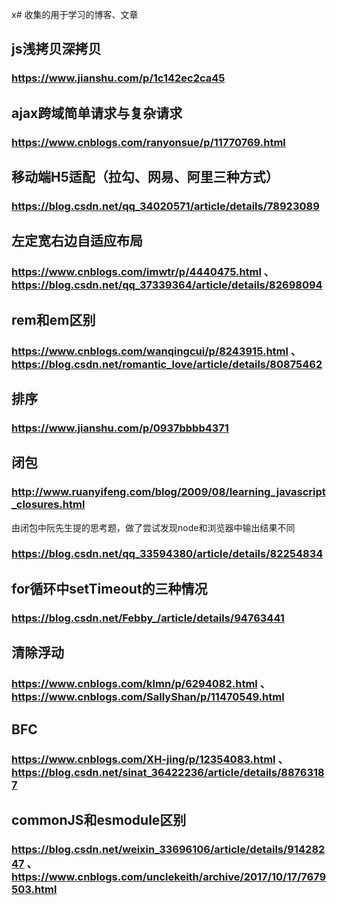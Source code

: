 x# 收集的用于学习的博客、文章
## js浅拷贝深拷贝
### https://www.jianshu.com/p/1c142ec2ca45

## ajax跨域简单请求与复杂请求
### https://www.cnblogs.com/ranyonsue/p/11770769.html

## 移动端H5适配（拉勾、网易、阿里三种方式）
### https://blog.csdn.net/qq_34020571/article/details/78923089

## 左定宽右边自适应布局
### https://www.cnblogs.com/imwtr/p/4440475.html 、 https://blog.csdn.net/qq_37339364/article/details/82698094

## rem和em区别
### https://www.cnblogs.com/wanqingcui/p/8243915.html 、 https://blog.csdn.net/romantic_love/article/details/80875462

## 排序
### https://www.jianshu.com/p/0937bbbb4371

## 闭包
### http://www.ruanyifeng.com/blog/2009/08/learning_javascript_closures.html
由闭包中阮先生提的思考题，做了尝试发现node和浏览器中输出结果不同 
### https://blog.csdn.net/qq_33594380/article/details/82254834

## for循环中setTimeout的三种情况
### https://blog.csdn.net/Febby_/article/details/94763441

## 清除浮动
### https://www.cnblogs.com/klmn/p/6294082.html 、 https://www.cnblogs.com/SallyShan/p/11470549.html

## BFC
### https://www.cnblogs.com/XH-jing/p/12354083.html 、 https://blog.csdn.net/sinat_36422236/article/details/88763187

## commonJS和esmodule区别
### https://blog.csdn.net/weixin_33696106/article/details/91428247 、 https://www.cnblogs.com/unclekeith/archive/2017/10/17/7679503.html
